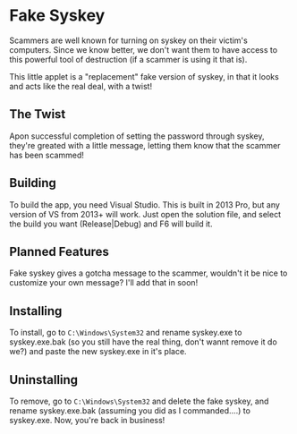 # Fake Syskey
Scammers are well known for turning on syskey on their victim's computers. Since we know better, we don't want them to have access to this powerful tool of destruction (if a scammer is using it that is).

This little applet is a "replacement" fake version of syskey, in that it looks and acts like the real deal, with a twist!

## The Twist
Apon successful completion of setting the password through syskey, they're greated with a little message, letting them know that the scammer has been scammed!

## Building
To build the app, you need Visual Studio. This is built in 2013 Pro, but any version of VS from 2013+ will work. Just open the solution file, and select the build you want (Release|Debug) and F6 will build it.

## Planned Features
Fake syskey gives a gotcha message to the scammer, wouldn't it be nice to customize your own message? I'll add that in soon!

## Installing
To install, go to `C:\Windows\System32` and rename syskey.exe to syskey.exe.bak (so you still have the real thing, don't wannt remove it do we?) and paste the new syskey.exe in it's place.

## Uninstalling
To remove, go to `C:\Windows\System32` and delete the fake syskey, and rename syskey.exe.bak (assuming you did as I commanded....) to syskey.exe. Now, you're back in business!
